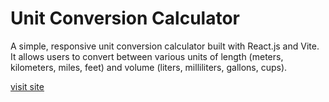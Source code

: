 # Unit Conversion Calculator

A simple, responsive unit conversion calculator built with React.js and Vite. It allows users to convert between various units of length (meters, kilometers, miles, feet) and volume (liters, milliliters, gallons, cups).

[visit site](https://samanthacabrera.github.io/conversion-calculator/)
